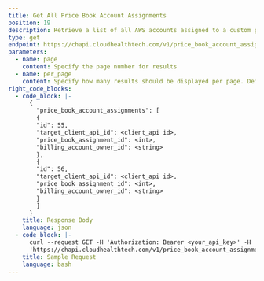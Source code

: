 ```yaml
---
title: Get All Price Book Account Assignments
position: 19
description: Retrieve a list of all AWS accounts assigned to a custom price book.
type: get
endpoint: https://chapi.cloudhealthtech.com/v1/price_book_account_assignments
parameters:
  - name: page
    content: Specify the page number for results
  - name: per_page
    content: Specify how many results should be displayed per page. Default value is 30.
right_code_blocks:
  - code_block: |-
      {
        "price_book_account_assignments": [
        {
        "id": 55,
        "target_client_api_id": <client_api id>,
        "price_book_assignment_id": <int>,
        "billing_account_owner_id": <string>
        },
        {
        "id": 56,
        "target_client_api_id": <client_api id>,
        "price_book_assignment_id": <int>,
        "billing_account_owner_id": <string>
        }
        ]
      }
    title: Response Body
    language: json
  - code_block: |-
      curl --request GET -H 'Authorization: Bearer <your_api_key>' -H 'Content-Type: application/json'
      'https://chapi.cloudhealthtech.com/v1/price_book_account_assignments'
    title: Sample Request
    language: bash
---
```

